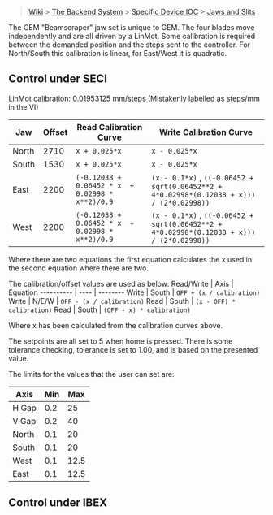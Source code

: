 > [Wiki](Home) > [The Backend System](The-Backend-System) > [Specific Device IOC](Specific-Device-IOC) > [Jaws and Slits](Jaws-and-Slits)

The GEM "Beamscraper" jaw set is unique to GEM. The four blades move independently and are all driven by a LinMot. Some calibration is required between the demanded position and the steps sent to the controller. For North/South this calibration is linear, for East/West it is quadratic.

## Control under SECI

LinMot calibration: 0.01953125 mm/steps (Mistakenly labelled as steps/mm in the VI)

Jaw | Offset | Read Calibration Curve | Write Calibration Curve
---- | -------| ------ | ----------
North | 2710 | `x + 0.025*x` | `x - 0.025*x`
South | 1530 | `x + 0.025*x` | `x - 0.025*x`
East  | 2200 | 	`(-0.12038 + 0.06452 * x  + 0.02998 * x**2)/0.9` | `(x - 0.1*x)` , `((-0.06452 + sqrt(0.06452**2 + 4*0.02998*(0.12038 + x))) / (2*0.02998))` 
West  | 2200 | 	`(-0.12038 + 0.06452 * x  + 0.02998 * x**2)/0.9` | `(x - 0.1*x)` , `((-0.06452 + sqrt(0.06452**2 + 4*0.02998*(0.12038 + x))) / (2*0.02998))` 

Where there are two equations the first equation calculates the x used in the second equation where there are two.

The calibration/offset values are used as below:
Read/Write | Axis | Equation
---------- | ---- | --------
Write | South | `OFF + (x / calibration)`
Write | N/E/W | `OFF - (x / calibration)`
Read | South | `(x - OFF) * calibration)`
Read | South | `(OFF - x) * calibration)`

Where x has been calculated from the calibration curves above.

The setpoints are all set to 5 when home is pressed. There is some tolerance checking, tolerance is set to 1.00, and is based on the presented value.

The limits for the values that the user can set are:

Axis | Min | Max
--- | --- | ---
H Gap | 0.2 | 25
V Gap | 0.2 | 40
North | 0.1 | 20
South | 0.1 | 20
West | 0.1 | 12.5
East | 0.1 | 12.5

## Control under IBEX